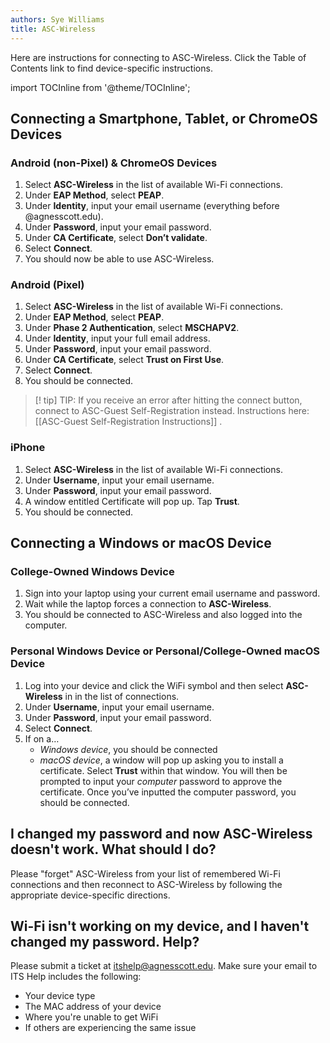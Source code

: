 ```yaml
---
authors: Sye Williams
title: ASC-Wireless
---
```


Here are instructions for connecting to ASC-Wireless. Click the Table of Contents link to find device-specific instructions. 

import TOCInline from '@theme/TOCInline';  
  
<TOCInline toc={toc} />

## Connecting a Smartphone, Tablet, or ChromeOS Devices 

### Android (non-Pixel) & ChromeOS Devices 
1. Select **ASC-Wireless** in the list of available Wi-Fi connections.  
2. Under **EAP Method**, select **PEAP**. 
3. Under **Identity**, input your email username (everything before @agnesscott.edu). 
4. Under **Password**, input your email password. 
5. Under **CA Certificate**, select **Don’t validate**. 
6. Select **Connect**. 
7. You should now be able to use ASC-Wireless. 
### Android (Pixel) 

1.  Select **ASC-Wireless** in the list of available Wi-Fi connections.   
2. Under **EAP Method**, select **PEAP**. 
3. Under **Phase 2 Authentication**, select **MSCHAPV2**.
4. Under **Identity**, input your full email address. 
5. Under **Password**, input your email password. 
6. Under **CA Certificate**,  select **Trust on First Use**. 
7. Select **Connect**. 
8. You should be connected.  

> [! tip] TIP: If you receive an error after hitting the connect button, connect to ASC-Guest Self-Registration instead. Instructions here: [[ASC-Guest Self-Registration Instructions]] .

### iPhone 

1. Select **ASC-Wireless** in the list of available Wi-Fi connections.
2. Under **Username**, input your email username. 
3. Under **Password**, input your email password. 
4. A window entitled Certificate will pop up. Tap **Trust**. 
5. You should be connected. 

## Connecting a Windows or macOS Device 

### College-Owned Windows Device 

1. Sign into your laptop using your current email username and password. 
2. Wait while the laptop forces a connection to **ASC-Wireless**. 
3. You should be connected to ASC-Wireless and also logged into the computer.  
  
### Personal Windows Device or Personal/College-Owned macOS Device 

1. Log into your device and click the WiFi symbol and then select **ASC-Wireless** in in the list of connections.
3. Under **Username**, input your email username. 
4. Under **Password**, input your email password. 
5. Select **Connect**. 
6. If on a… 
	- *Windows device*, you should be connected 
	- *macOS device*, a window will pop up asking you to install a certificate. Select **Trust** within that window. You will then be prompted to input your *computer* password to approve the certificate. Once you’ve inputted the computer password, you should be connected. 

## I changed my password and now ASC-Wireless doesn't work. What should I do? 

Please "forget" ASC-Wireless from your list of remembered Wi-Fi connections and then reconnect to ASC-Wireless by following the appropriate device-specific directions. 

## Wi-Fi isn't working on my device, and I haven't changed my password. Help?

Please submit a ticket at itshelp@agnesscott.edu. Make sure your email to ITS Help includes the following:  

- Your device type 
- The MAC address of your device 
- Where you're unable to get WiFi
- If others are experiencing the same issue
